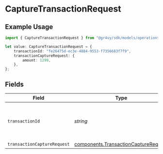 # CaptureTransactionRequest

## Example Usage

```typescript
import { CaptureTransactionRequest } from "@gr4vy/sdk/models/operations";

let value: CaptureTransactionRequest = {
    transactionId: "fe26475d-ec3e-4884-9553-f7356683f7f9",
    transactionCaptureRequest: {
        amount: 1299,
    },
};
```

## Fields

| Field                                                                                        | Type                                                                                         | Required                                                                                     | Description                                                                                  | Example                                                                                      |
| -------------------------------------------------------------------------------------------- | -------------------------------------------------------------------------------------------- | -------------------------------------------------------------------------------------------- | -------------------------------------------------------------------------------------------- | -------------------------------------------------------------------------------------------- |
| `transactionId`                                                                              | *string*                                                                                     | :heavy_check_mark:                                                                           | The ID for the transaction to get the information for.                                       | fe26475d-ec3e-4884-9553-f7356683f7f9                                                         |
| `transactionCaptureRequest`                                                                  | [components.TransactionCaptureRequest](../../models/components/transactioncapturerequest.md) | :heavy_minus_sign:                                                                           | N/A                                                                                          |                                                                                              |